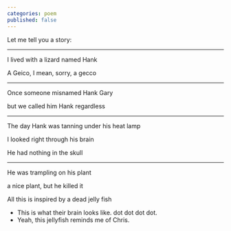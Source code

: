 ```yaml
---
categories: poem
published: false
---
```

Let me tell you a story:

***

I lived with a lizard named Hank

A Geico, I mean, sorry, a gecco

***

Once someone misnamed Hank Gary

but we called him Hank regardless

***

The day Hank was tanning under his heat lamp

I looked right through his brain

He had nothing in the skull

***

He was trampling on his plant

a nice plant, but he killed it

All this is inspired by a dead jelly fish

- This is what their brain looks like. dot dot dot dot.
- Yeah, this jellyfish reminds me of Chris.